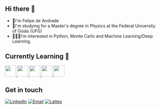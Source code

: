 ## Hi there 👋

<!--
**deandradefelipe/deandradefelipe** is a ✨ _special_ ✨ repository because its `README.md` (this file) appears on your GitHub profile.

Here are some ideas to get you started:

- 🔭 I’m currently working on ...
- 🌱 I’m currently learning ...
- 👯 I’m looking to collaborate on ...
- 🤔 I’m looking for help with ...
- 💬 Ask me about ...
- 📫 How to reach me: ...
- 😄 Pronouns: ...
- ⚡ Fun fact: ...
-->
- 🐢I'm Felipe de Andrade
- 💫I'm studying for a Master's degree in Physics at the Federal University of Goiás (UFG)
- 🧑🏻‍💻I’m interested in Python, Monte Carlo and Machine Learning/Deep Learning.

## Currently Learning 🌱
<p>
  <a href="https://www.python.org/" title="Python">
    <img src="https://skillicons.dev/icons?i=python" height="36"/>
  </a>
  <a href="https://fastapi.tiangolo.com/" title="FastAPI">
    <img src="https://skillicons.dev/icons?i=fastapi" height="36"/>
  </a>
  <a href="https://www.tensorflow.org/" title="TensorFlow">
    <img src="https://skillicons.dev/icons?i=tensorflow" height="36"/>
  </a>
  <a href="https://sqlite.org/" title="SQLite">
    <img src="https://skillicons.dev/icons?i=sqlite" height="36"/>
  </a>
  <a href="https://scikit-learn.org/stable/" title="Scikit-Learn">
    <img src="https://skillicons.dev/icons?i=scikit-learn" height="36"/>
  </a>

</p>


## Get in touch
[![LinkedIn](https://img.shields.io/badge/LinkedIn-0077B5?style=for-the-badge&logo=linkedin&logoColor=white)](https://www.linkedin.com/in/deandradefelipe/)
[![Email](https://img.shields.io/badge/Email-D14836?style=for-the-badge&logo=gmail&logoColor=white)](mailto:andrade_felipe@discente.ufg.br)
[![Lattes](https://img.shields.io/badge/Lattes-1E90FF?style=for-the-badge&logo=readme&logoColor=white)](http://lattes.cnpq.br/1980408896681978)

